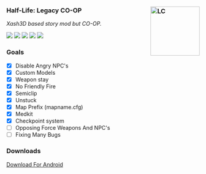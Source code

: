 ### Half-Life: Legacy CO-OP <img align="right" width="128" height="128" src="https://github.com/hasandramali/xash3d-lc/assets/96012695/8cf10998-4d6b-4052-b511-2f74e470c027" alt="LC" />

*Xash3D based story mod but CO-OP.*

![](https://img.shields.io/github/issues/hasandramali/xash3d-schl) ![](https://img.shields.io/github/forks/hasandramali/xash3d-schl) ![](https://img.shields.io/github/stars/hasandramali/xash3d-schl) ![](https://img.shields.io/github/license/hasandramali/xash3d-schl) ![](https://ci.appveyor.com/project/hasandramali/xash3d-lc)

### Goals
- [x] Disable Angry NPC's
- [x] Custom Models
- [x] Weapon stay
- [x] No Friendly Fire
- [x] Semiclip
- [x] Unstuck
- [x] Map Prefix (mapname.cfg)
- [x] Medkit
- [x] Checkpoint system
- [ ] Opposing Force Weapons And NPC's
- [ ] Fixing Many Bugs

### Downloads

[Download For Android](https://github.com/hasandramali/xash3d-schl/releases/tag/1.0/xash3d-schl.zip)
